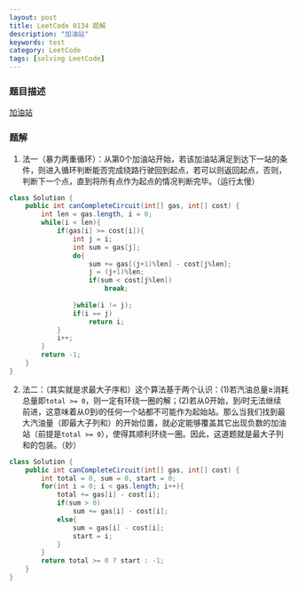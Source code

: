 ```yaml
---
layout: post
title: LeetCode 0134 题解
description: "加油站"
keywords: test
category: LeetCode
tags: [solving LeetCode]
---
```


### 题目描述
[加油站](https://leetcode-cn.com/problems/gas-station/)

### 题解
1. 法一（暴力两重循环）：从第0个加油站开始，若该加油站满足到达下一站的条件，则进入循环判断能否完成绕路行驶回到起点，若可以则返回起点，否则，判断下一个点，直到将所有点作为起点的情况判断完毕。（运行太慢）
```java
class Solution {
    public int canCompleteCircuit(int[] gas, int[] cost) {
        int len = gas.length, i = 0;
        while(i < len){
            if(gas[i] >= cost[i]){
                int j = i;
                int sum = gas[j];
                do{
                    sum += gas[(j+1)%len] - cost[j%len];
                    j = (j+1)%len;
                    if(sum < cost[j%len])
                        break;
                    
                }while(i != j);
                if(i == j)
                    return i; 
            }
            i++;
        }
        return -1;
    }
}
```
2. 法二：（其实就是求最大子序和）这个算法基于两个认识：(1)若汽油总量$\ge$消耗总量即`total >= 0`，则一定有环绕一圈的解；(2)若从$0$开始，到$i$时无法继续前进，这意味着从$0$到$i$的任何一个站都不可能作为起始站。那么当我们找到最大汽油量（即最大子列和）的开始位置，就必定能够覆盖其它出现负数的加油站（前提是`total >= 0`），使得其顺利环绕一圈。因此，这道题就是最大子列和的包装。（妙）
```java
class Solution {
    public int canCompleteCircuit(int[] gas, int[] cost) {
        int total = 0, sum = 0, start = 0;
        for(int i = 0; i < gas.length; i++){
            total += gas[i] - cost[i];
            if(sum > 0)
                sum += gas[i] - cost[i];
            else{
                sum = gas[i] - cost[i];
                start = i;
            }     
        }
        return total >= 0 ? start : -1;
    }
}
```